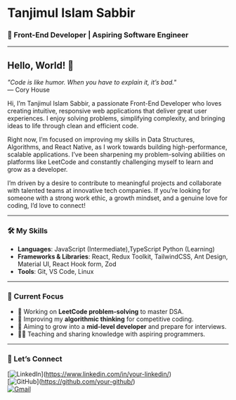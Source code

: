 # **Tanjimul Islam Sabbir**  
### 🚀 Front-End Developer | Aspiring Software Engineer  

---

## **Hello, World! 👋**  
_"Code is like humor. When you have to explain it, it’s bad."_  
— Cory House  

Hi, I’m Tanjimul Islam Sabbir, a passionate Front-End Developer who loves creating intuitive, responsive web applications that deliver great user experiences. I enjoy solving problems, simplifying complexity, and bringing ideas to life through clean and efficient code.

Right now, I’m focused on improving my skills in Data Structures, Algorithms, and React Native, as I work towards building high-performance, scalable applications. I’ve been sharpening my problem-solving abilities on platforms like LeetCode and constantly challenging myself to learn and grow as a developer.

I’m driven by a desire to contribute to meaningful projects and collaborate with talented teams at innovative tech companies. If you’re looking for someone with a strong work ethic, a growth mindset, and a genuine love for coding, I’d love to connect! 

---

### **🛠️ My Skills**  
- **Languages**: JavaScript (Intermediate),TypeScript Python (Learning)  
- **Frameworks & Libraries**: React, Redux Toolkit, TailwindCSS, Ant Design, Material UI, React Hook form, Zod
- **Tools**: Git, VS Code, Linux 

---

### **📌 Current Focus**  
- 🔭 Working on **LeetCode problem-solving** to master DSA.  
- 🌱 Improving my **algorithmic thinking** for competitive coding.  
- 🎯 Aiming to grow into a **mid-level developer** and prepare for interviews.  
- 🧑‍🏫 Teaching and sharing knowledge with aspiring programmers.  

---

### **💬 Let’s Connect**  
[![[LinkedIn](https://www.linkedin.com/in/tanjimulsabbir/)](https://img.shields.io/badge/-LinkedIn-blue?style=flat-square&logo=LinkedIn&logoColor=white)](https://www.linkedin.com/in/your-linkedin/)  
[![[GitHub](https://github.com/TanjimulSabbir)](https://img.shields.io/badge/-GitHub-black?style=flat-square&logo=GitHub&logoColor=white)](https://github.com/your-github/)  
[![Gmail](https://img.shields.io/badge/-Email-red?style=flat-square&logo=Gmail&logoColor=white)](mailto:tanjimulsabbir.dev@gmail.com)  
